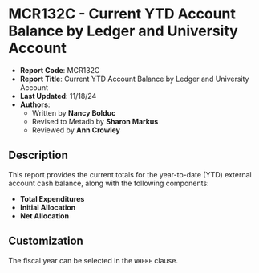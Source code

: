 # MCR132C - Current YTD Account Balance by Ledger and University Account

- **Report Code**: MCR132C
- **Report Title**: Current YTD Account Balance by Ledger and University Account
- **Last Updated**: 11/18/24
- **Authors**: 
  - Written by **Nancy Bolduc**
  - Revised to Metadb by **Sharon Markus**
  - Reviewed by **Ann Crowley**

## Description
This report provides the current totals for the year-to-date (YTD) external account cash balance, along with the following components:
- **Total Expenditures**
- **Initial Allocation**
- **Net Allocation**

## Customization
The fiscal year can be selected in the `WHERE` clause.

